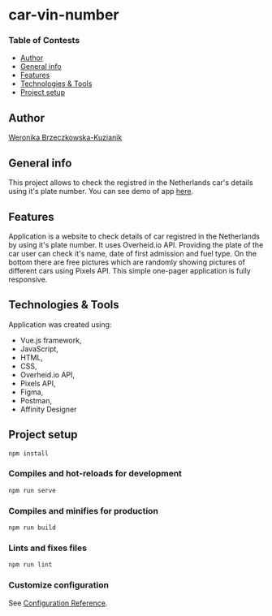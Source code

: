 # car-vin-number

### Table of Contests
-  [Author](#author)
-  [General info](#general-info)
-  [Features](#features)
-  [Technologies & Tools](#technologies--tools)
-  [Project setup](#project-setup)

## Author
[Weronika Brzeczkowska-Kuzianik](https://github.com/brzeczkowskaw) 

## General info
This project allows to check the registred in the Netherlands car's details using it's plate number. 
You can see demo of app [here](https://brzeczkowskaw.github.io/car-vin-number/#/).

## Features
Application is a website to check details of car registred in the Netherlands by using it's plate number. It uses Overheid.io API. Providing the plate of the car user can check it's name, date of first admission and fuel type. 
On the bottom there are free pictures which are randomly showing pictures of different cars using Pixels API. 
This simple one-pager application is fully responsive. 

## Technologies & Tools
Application was created using: 
- Vue.js framework, 
- JavaScript,
- HTML,
- CSS,
- Overheid.io API,
- Pixels API,
- Figma,
- Postman,
- Affinity Designer

## Project setup
```
npm install
```

### Compiles and hot-reloads for development
```
npm run serve
```

### Compiles and minifies for production
```
npm run build
```

### Lints and fixes files
```
npm run lint
```

### Customize configuration
See [Configuration Reference](https://cli.vuejs.org/config/).
